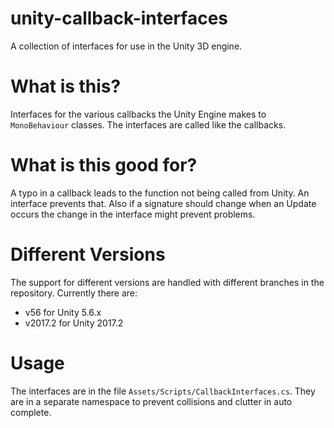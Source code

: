 # unity-callback-interfaces
A collection of interfaces for use in the Unity 3D engine.


What is this?
=============

Interfaces for the various callbacks the Unity Engine makes to `MonoBehaviour` classes.
The interfaces are called like the callbacks.

What is this good for?
======================

A typo in a callback leads to the function not being called from Unity. An interface prevents that.
Also if a signature should change when an Update occurs the change in the interface might prevent problems.

Different Versions
==================

The support for different versions are handled with different branches in the repository.
Currently there are:

- v56 for Unity 5.6.x
- v2017.2 for Unity 2017.2

Usage
=====

The interfaces are in the file `Assets/Scripts/CallbackInterfaces.cs`.
They are in a separate namespace to prevent collisions and clutter in auto complete.
